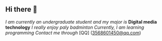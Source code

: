 ## Hi there 👋
*I am currently an undergraduate student and my major is* **Digital media technology**
*I really enjoy paly badminton*
*Currently, I am learning programming*
*Contact me through* [QQ] (3568601450@qq.com) 
